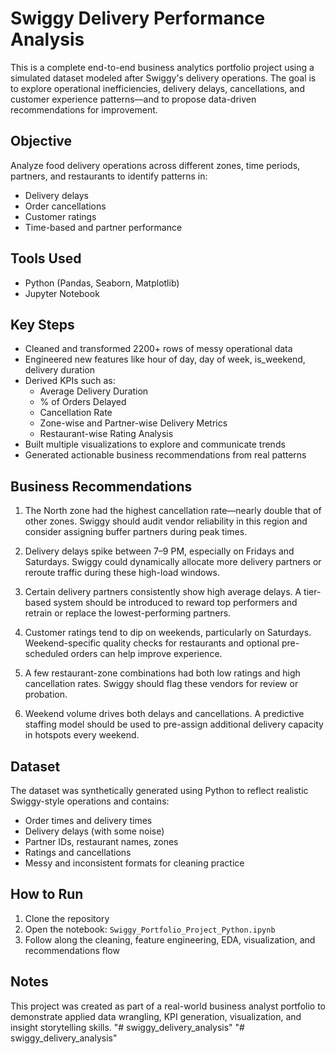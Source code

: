 
# Swiggy Delivery Performance Analysis

This is a complete end-to-end business analytics portfolio project using a simulated dataset modeled after Swiggy's delivery operations. The goal is to explore operational inefficiencies, delivery delays, cancellations, and customer experience patterns—and to propose data-driven recommendations for improvement.

## Objective

Analyze food delivery operations across different zones, time periods, partners, and restaurants to identify patterns in:
- Delivery delays
- Order cancellations
- Customer ratings
- Time-based and partner performance

## Tools Used

- Python (Pandas, Seaborn, Matplotlib)
- Jupyter Notebook

## Key Steps

- Cleaned and transformed 2200+ rows of messy operational data
- Engineered new features like hour of day, day of week, is_weekend, delivery duration
- Derived KPIs such as:
  - Average Delivery Duration
  - % of Orders Delayed
  - Cancellation Rate
  - Zone-wise and Partner-wise Delivery Metrics
  - Restaurant-wise Rating Analysis
- Built multiple visualizations to explore and communicate trends
- Generated actionable business recommendations from real patterns

## Business Recommendations

1. The North zone had the highest cancellation rate—nearly double that of other zones. Swiggy should audit vendor reliability in this region and consider assigning buffer partners during peak times.

2. Delivery delays spike between 7–9 PM, especially on Fridays and Saturdays. Swiggy could dynamically allocate more delivery partners or reroute traffic during these high-load windows.

3. Certain delivery partners consistently show high average delays. A tier-based system should be introduced to reward top performers and retrain or replace the lowest-performing partners.

4. Customer ratings tend to dip on weekends, particularly on Saturdays. Weekend-specific quality checks for restaurants and optional pre-scheduled orders can help improve experience.

5. A few restaurant-zone combinations had both low ratings and high cancellation rates. Swiggy should flag these vendors for review or probation.

6. Weekend volume drives both delays and cancellations. A predictive staffing model should be used to pre-assign additional delivery capacity in hotspots every weekend.

## Dataset

The dataset was synthetically generated using Python to reflect realistic Swiggy-style operations and contains:
- Order times and delivery times
- Delivery delays (with some noise)
- Partner IDs, restaurant names, zones
- Ratings and cancellations
- Messy and inconsistent formats for cleaning practice

## How to Run

1. Clone the repository
2. Open the notebook: `Swiggy_Portfolio_Project_Python.ipynb`
3. Follow along the cleaning, feature engineering, EDA, visualization, and recommendations flow

## Notes

This project was created as part of a real-world business analyst portfolio to demonstrate applied data wrangling, KPI generation, visualization, and insight storytelling skills.
"# swiggy_delivery_analysis" 
"# swiggy_delivery_analysis" 
